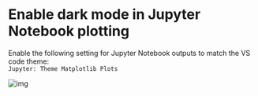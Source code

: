 # Enable dark mode in Jupyter Notebook plotting

Enable the following setting for Jupyter Notebook outputs to match the VS code theme:  
`Jupyter: Theme Matplotlib Plots`  

![img](https://files.slack.com/files-pri/T027B12F388-F03UUBFPUPJ/image.png)
